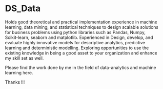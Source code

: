 # DS_Data
Holds good theoretical and practical implementation experience in machine learning, data mining, and statistical techniques to design scalable solutions for business problems using python libraries such as Pandas, Numpy, Scikit-learn, seaborn and matplotlib. Experienced in Design, develop, and evaluate highly innovative models for descriptive analytics, predictive learning and deterministic modelling. Exploring opportunities to use the existing knowledge in being a good asset to your organization and enhance my skill set as well.

Please find the work done by me in the field of data-analytics and machine learning here.

Thanks !!!
